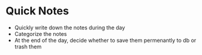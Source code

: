 # Quick Notes

* Quickly write down the notes during the day
* Categorize the notes
* At the end of the day, decide whether to save them permenantly to db or trash them
